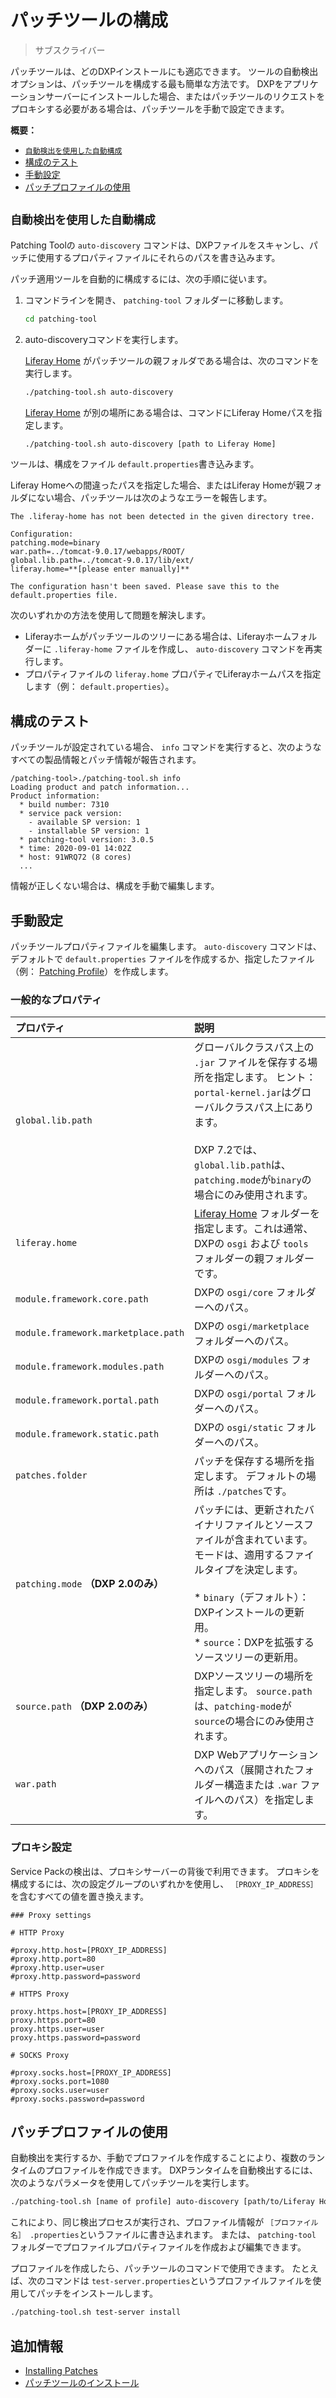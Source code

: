 # パッチツールの構成

> サブスクライバー

パッチツールは、どのDXPインストールにも適応できます。 ツールの自動検出オプションは、パッチツールを構成する最も簡単な方法です。 DXPをアプリケーションサーバーにインストールした場合、またはパッチツールのリクエストをプロキシする必要がある場合は、パッチツールを手動で設定できます。

**概要：**

* [`自動検出を使用した自動構成`](#automatic-configuration-using-auto-discovery)
* [構成のテスト](#testing-the-configuration)
* [手動設定](#manual-configuration)
* [パッチプロファイルの使用](#using-patching-profiles)

## `自動検出を使用した自動構成`

Patching Toolの `auto-discovery` コマンドは、DXPファイルをスキャンし、パッチに使用するプロパティファイルにそれらのパスを書き込みます。

パッチ適用ツールを自動的に構成するには、次の手順に従います。

1. コマンドラインを開き、 `patching-tool` フォルダーに移動します。

    ```bash
    cd patching-tool
    ```

1. auto-discoveryコマンドを実行します。

    [Liferay Home](../../reference/liferay-home.md) がパッチツールの親フォルダである場合は、次のコマンドを実行します。

    ```bash
    ./patching-tool.sh auto-discovery
    ```

    [Liferay Home](../../reference/liferay-home.md) が別の場所にある場合は、コマンドにLiferay Homeパスを指定します。

    ```bash
    ./patching-tool.sh auto-discovery [path to Liferay Home]
    ```

ツールは、構成をファイル `default.properties`書き込みます。

Liferay Homeへの間違ったパスを指定した場合、またはLiferay Homeが親フォルダにない場合、パッチツールは次のようなエラーを報告します。

```
The .liferay-home has not been detected in the given directory tree.

Configuration:
patching.mode=binary
war.path=../tomcat-9.0.17/webapps/ROOT/
global.lib.path=../tomcat-9.0.17/lib/ext/
liferay.home=**[please enter manually]**

The configuration hasn't been saved. Please save this to the default.properties file.
```

次のいずれかの方法を使用して問題を解決します。

* Liferayホームがパッチツールのツリーにある場合は、Liferayホームフォルダーに `.liferay-home` ファイルを作成し、 `auto-discovery` コマンドを再実行します。
* プロパティファイルの `liferay.home` プロパティでLiferayホームパスを指定します（例： `default.properties`）。

## 構成のテスト

パッチツールが設定されている場合、 `info` コマンドを実行すると、次のようなすべての製品情報とパッチ情報が報告されます。

```
/patching-tool>./patching-tool.sh info
Loading product and patch information...
Product information:
  * build number: 7310
  * service pack version:
    - available SP version: 1
    - installable SP version: 1
  * patching-tool version: 3.0.5
  * time: 2020-09-01 14:02Z
  * host: 91WRQ72 (8 cores)
  ...
```

情報が正しくない場合は、構成を手動で編集します。

## 手動設定

パッチツールプロパティファイルを編集します。 `auto-discovery` コマンドは、デフォルトで `default.properties` ファイルを作成するか、指定したファイル（例： [Patching Profile](#using-patching-profiles)）を作成します。

### 一般的なプロパティ

| プロパティ                               | 説明                                                                                                                                                                     |
|:----------------------------------- |:---------------------------------------------------------------------------------------------------------------------------------------------------------------------- |
| `global.lib.path`                   | グローバルクラスパス上の `.jar` ファイルを保存する場所を指定します。 ヒント：`portal-kernel.jar`はグローバルクラスパス上にあります。<br><br>DXP 7.2では、`global.lib.path`は、`patching.mode`が`binary`の場合にのみ使用されます。 |
| `liferay.home`                      | [Liferay Home](../../reference/liferay-home.md) フォルダーを指定します。これは通常、DXPの `osgi` および `tools` フォルダーの親フォルダーです。                                                              |
| `module.framework.core.path`        | DXPの `osgi/core` フォルダーへのパス。                                                                                                                                            |
| `module.framework.marketplace.path` | DXPの `osgi/marketplace` フォルダーへのパス。                                                                                                                                     |
| `module.framework.modules.path`     | DXPの `osgi/modules` フォルダーへのパス。                                                                                                                                         |
| `module.framework.portal.path`      | DXPの `osgi/portal` フォルダーへのパス。                                                                                                                                          |
| `module.framework.static.path`      | DXPの `osgi/static` フォルダーへのパス。                                                                                                                                          |
| `patches.folder`                    | パッチを保存する場所を指定します。 デフォルトの場所は `./patches`です。                                                                                                                             |
| `patching.mode` **（DXP 2.0のみ）**     | パッチには、更新されたバイナリファイルとソースファイルが含まれています。 モードは、適用するファイルタイプを決定します。<br><br>* `binary`（デフォルト）：DXPインストールの更新用。<br>* `source`：DXPを拡張するソースツリーの更新用。               |
| `source.path` **（DXP 2.0のみ）**       | DXPソースツリーの場所を指定します。 `source.path`は、`patching-mod`eが`source`の場合にのみ使用されます。                                                                                               |
| `war.path`                          | DXP Webアプリケーションへのパス（展開されたフォルダー構造または `.war` ファイルへのパス）を指定します。                                                                                                            |

### プロキシ設定

Service Packの検出は、プロキシサーバーの背後で利用できます。 プロキシを構成するには、次の設定グループのいずれかを使用し、 `［PROXY_IP_ADDRESS］`を含むすべての値を置き換えます。

```properties
### Proxy settings

# HTTP Proxy

#proxy.http.host=[PROXY_IP_ADDRESS]
#proxy.http.port=80
#proxy.http.user=user
#proxy.http.password=password

# HTTPS Proxy

proxy.https.host=[PROXY_IP_ADDRESS]
proxy.https.port=80
proxy.https.user=user
proxy.https.password=password

# SOCKS Proxy

#proxy.socks.host=[PROXY_IP_ADDRESS]
#proxy.socks.port=1080
#proxy.socks.user=user
#proxy.socks.password=password
```

## パッチプロファイルの使用

自動検出を実行するか、手動でプロファイルを作成することにより、複数のランタイムのプロファイルを作成できます。 DXPランタイムを自動検出するには、次のようなパラメータを使用してパッチツールを実行します。

```bash
./patching-tool.sh [name of profile] auto-discovery [path/to/Liferay Home]
```

これにより、同じ検出プロセスが実行され、プロファイル情報が `［プロファイル名］ .properties`というファイルに書き込まれます。 または、 `patching-tool` フォルダーでプロファイルプロパティファイルを作成および編集できます。

プロファイルを作成したら、パッチツールのコマンドで使用できます。 たとえば、次のコマンドは `test-server.properties`というプロファイルファイルを使用してパッチをインストールします。

```bash
./patching-tool.sh test-server install
```

## 追加情報

* [Installing Patches](./installing-patches.md)
* [パッチツールのインストール](./installing-the-patching-tool.md)
